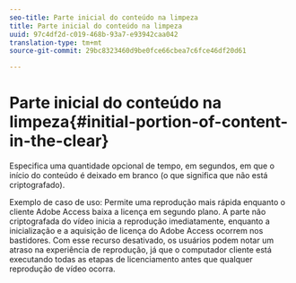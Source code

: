 ```yaml
---
seo-title: Parte inicial do conteúdo na limpeza
title: Parte inicial do conteúdo na limpeza
uuid: 97c4df2d-c019-468b-93a7-e93942caa042
translation-type: tm+mt
source-git-commit: 29bc8323460d9be0fce66cbea7c6fce46df20d61

---
```



# Parte inicial do conteúdo na limpeza{#initial-portion-of-content-in-the-clear}

Especifica uma quantidade opcional de tempo, em segundos, em que o início do conteúdo é deixado em branco (o que significa que não está criptografado).

Exemplo de caso de uso: Permite uma reprodução mais rápida enquanto o cliente Adobe Access baixa a licença em segundo plano. A parte não criptografada do vídeo inicia a reprodução imediatamente, enquanto a inicialização e a aquisição de licença do Adobe Access ocorrem nos bastidores. Com esse recurso desativado, os usuários podem notar um atraso na experiência de reprodução, já que o computador cliente está executando todas as etapas de licenciamento antes que qualquer reprodução de vídeo ocorra.
